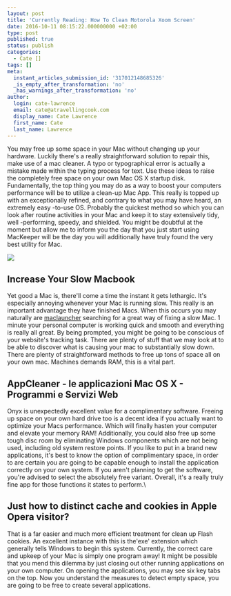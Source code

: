 ```yaml
---
layout: post
title: 'Currently Reading: How To Clean Motorola Xoom Screen'
date: 2016-10-11 08:15:22.000000000 +02:00
type: post
published: true
status: publish
categories:
  - Cate []
tags: []
meta:
  instant_articles_submission_id: '317012148685326'
  _is_empty_after_transformation: 'no'
  _has_warnings_after_transformation: 'no'
author:
  login: cate-lawrence
  email: cate@atravellingcook.com
  display_name: Cate Lawrence
  first_name: Cate
  last_name: Lawrence
---
```

You may free up some space in your Mac without changing up your
hardware. Luckily there's a really straightforward solution to repair
this, make use of a mac cleaner. A typo or typographical error is
actually a mistake made within the typing process for text. Use these
ideas to raise the completely free space on your own Mac OS X startup
disk. Fundamentally, the top thing you may do as a way to boost your
computers performance will be to utilize a clean-up Mac App. This really
is topped up with an exceptionally refined, and contrary to what you may
have heard, an extremely easy -to-use OS. Probably the quickest method
so which you can look after routine activities in your Mac and keep it
to stay extensively tidy, well -performing, speedy, and shielded. You
might be doubtful at the moment but allow me to inform you the day that
you just start using MacKeeper will be the day you will additionally
have truly found the very best utility for Mac.

![](rw-import/2.renewable-energy-increase.png)

Increase Your Slow Macbook
--------------------------

Yet good a Mac is, there'll come a time the instant it gets lethargic.
It's especially annoying whenever your Mac is running slow. This really
is an important advantage they have finished Macs. When this occurs you
may naturally are [maclauncher](http://maclauncher.com/) searching for a
great way of fixing a slow Mac. 1 minute your personal computer is
working quick and smooth and everything is really all great. By being
prompted, you might be going to be conscious of your website's tracking
task. There are plenty of stuff that we may look at to be able to
discover what is causing your mac to substantially slow down. There are
plenty of straightforward methods to free up tons of space all on your
own mac. Machines demands RAM, this is a vital part.

AppCleaner - le applicazioni Mac OS X - Programmi e Servizi Web
---------------------------------------------------------------

Onyx is unexpectedly excellent value for a complimentary software.
Freeing up space on your own hard drive too is a decent idea if you
actually want to optimize your Macs performance. Which will finally
hasten your computer and elevate your memory RAM! Additionally, you
could also free up some tough disc room by eliminating Windows
components which are not being used, including old system restore
points. If you like to put in a brand new applications, it's best to
know the option of complimentary space, in order to are certain you are
going to be capable enough to install the application correctly on your
own system. If you aren't planning to get the software, you're advised
to select the absolutely free variant. Overall, it's a really truly fine
app for those functions it states to perform.\

Just how to distinct cache and cookies in Apple Opera visitor?
--------------------------------------------------------------

That is a far easier and much more efficient treatment for clean up
Flash cookies. An excellent instance with this is the'exe' extension
which generally tells Windows to begin this system. Currently, the
correct care and upkeep of your Mac is simply one program away! It might
be possible that you mend this dilemma by just closing out other running
applications on your own computer. On opening the applications, you may
see six key tabs on the top. Now you understand the measures to detect
empty space, you are going to be free to create several applications.
